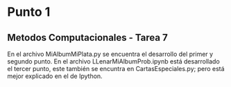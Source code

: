 Punto 1
========
Metodos Computacionales - Tarea 7
----------------------------------
En el archivo MiAlbumMiPlata.py se encuentra el desarrollo del primer y segundo punto. En el archivo LLenarMiAlbumProb.ipynb está desarrollado el tercer punto, este también se encuntra en CartasEspeciales.py; pero está mejor explicado en el de Ipython. 

